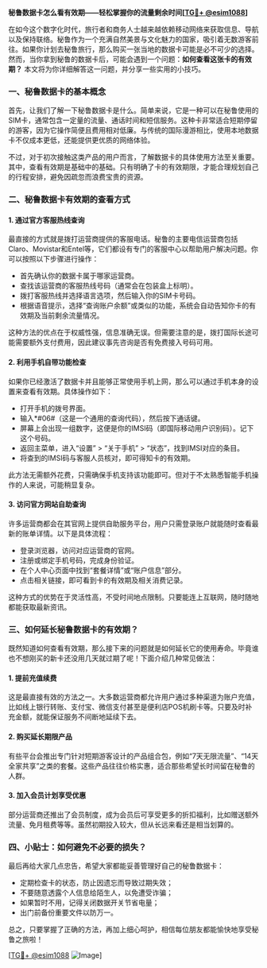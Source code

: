 **秘鲁数据卡怎么看有效期——轻松掌握你的流量剩余时间[[TG💪+ @esim1088](https://t.me/s/esim1088)]**

在如今这个数字化时代，旅行者和商务人士越来越依赖移动网络来获取信息、导航以及保持联络。秘鲁作为一个充满自然美景与文化魅力的国家，吸引着无数游客前往。如果你计划去秘鲁旅行，那么购买一张当地的数据卡可能是必不可少的选择。然而，当你拿到秘鲁的数据卡后，可能会遇到一个问题：**如何查看这张卡的有效期？** 本文将为你详细解答这一问题，并分享一些实用的小技巧。

### 一、秘鲁数据卡的基本概念

首先，让我们了解一下秘鲁数据卡是什么。简单来说，它是一种可以在秘鲁使用的SIM卡，通常包含一定量的流量、通话时间和短信服务。这种卡非常适合短期停留的游客，因为它操作简便且费用相对低廉。与传统的国际漫游相比，使用本地数据卡不仅成本更低，还能提供更优质的网络体验。

不过，对于初次接触这类产品的用户而言，了解数据卡的具体使用方法至关重要。其中，查看有效期是基础中的基础。只有明确了卡的有效期限，才能合理规划自己的行程安排，避免因疏忽而浪费宝贵的资源。

### 二、秘鲁数据卡有效期的查看方式

#### 1. **通过官方客服热线查询**
  
最直接的方式就是拨打运营商提供的客服电话。秘鲁的主要电信运营商包括Claro、Movistar和Entel等，它们都设有专门的客服中心以帮助用户解决问题。你可以按照以下步骤进行操作：

- 首先确认你的数据卡属于哪家运营商。
- 查找该运营商的客服热线号码（通常会在包装盒上标明）。
- 拨打客服热线并选择语言选项，然后输入你的SIM卡号码。
- 根据语音提示，选择“查询账户余额”或类似的功能，系统会自动告知你卡的有效期及当前剩余流量情况。

这种方法的优点在于权威性强，信息准确无误。但需要注意的是，拨打国际长途可能需要额外支付费用，因此建议事先咨询是否有免费接入号码可用。

#### 2. **利用手机自带功能检查**

如果你已经激活了数据卡并且能够正常使用手机上网，那么可以通过手机本身的设置来查看有效期。具体操作如下：

- 打开手机的拨号界面。
- 输入*#06#（这是一个通用的查询代码），然后按下通话键。
- 屏幕上会出现一组数字，这便是你的IMSI码（即国际移动用户识别码）。记下这个号码。
- 返回主菜单，进入“设置” > “关于手机” > “状态”，找到IMSI对应的条目。
- 将查到的IMSI码与客服人员核对，即可得知卡的有效期。

此方法无需额外花费，只需确保手机支持该功能即可。但对于不太熟悉智能手机操作的人来说，可能稍显复杂。

#### 3. **访问官方网站自助查询**

许多运营商都会在其官网上提供自助服务平台，用户只需登录账户就能随时查看最新的账单详情。以下是具体流程：

- 登录浏览器，访问对应运营商的官网。
- 注册或绑定手机号码，完成身份验证。
- 在个人中心页面中找到“套餐详情”或“账户信息”部分。
- 点击相关链接，即可看到卡的有效期及相关消费记录。

这种方式的优势在于灵活性高，不受时间地点限制。只要能连上互联网，随时随地都能获取最新资讯。

### 三、如何延长秘鲁数据卡的有效期？

既然知道如何查看有效期，那么接下来的问题就是如何延长它的使用寿命。毕竟谁也不想刚买的新卡还没用几天就过期了呢！下面介绍几种常见做法：

#### 1. **提前充值续费**

这是最直接有效的方法之一。大多数运营商都允许用户通过多种渠道为账户充值，比如线上银行转账、支付宝、微信支付甚至是便利店POS机刷卡等。只要及时补充金额，就能保证服务不间断地延续下去。

#### 2. **购买延长期限产品**

有些平台会推出专门针对短期游客设计的产品组合包，例如“7天无限流量”、“14天全家共享”之类的套餐。这些产品往往价格实惠，适合那些希望长时间留在秘鲁的人群。

#### 3. **加入会员计划享受优惠**

部分运营商还推出了会员制度，成为会员后可享受更多的折扣福利，比如赠送额外流量、免月租费等等。虽然初期投入较大，但从长远来看还是相当划算的。

### 四、小贴士：如何避免不必要的损失？

最后再给大家几点忠告，希望大家都能妥善管理好自己的秘鲁数据卡：

- 定期检查卡的状态，防止因遗忘而导致过期失效；
- 不要随意透露个人信息给陌生人，以免遭受诈骗；
- 如果暂时不用，记得关闭数据开关节省电量；
- 出门前备份重要文件以防万一。

总之，只要掌握了正确的方法，再加上细心呵护，相信每位朋友都能愉快地享受秘鲁之旅啦！

[[TG💪+ @esim1088](https://t.me/s/esim1088) ![Image](https://i.postimg.cc/4NQfJmqS/Snipaste-2025-05-13-00-14-12.png)]